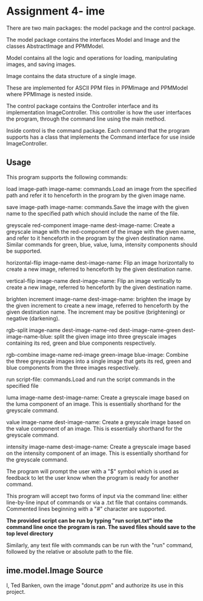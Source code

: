 # Assignment 4- ime

There are two main packages: the model package and the control package.

The model package contains the interfaces Model and Image and the
classes AbstractImage and PPMModel.

Model contains all the logic and operations for loading, 
manipulating images, and saving images.

Image contains the data structure of a single image.

These are implemented for ASCII PPM files in PPMImage and PPMModel
where PPMImage is nested inside. 

The control package contains the Controller interface and its implementation
ImageController. This controller is how the user interfaces the program, through
the command line using the main method.

Inside control is the command package. Each command that the program supports has a class
that implements the Command interface for use inside ImageController.

## Usage

This program supports the following commands:

load image-path image-name: commands.Load an image from the specified path and refer it to henceforth in the program by the given image name.

save image-path image-name: commands.Save the image with the given name to the specified path which should include the name of the file.

greyscale red-component image-name dest-image-name: Create a greyscale image with the red-component of the image with the given name, and refer to it henceforth in the program by the given destination name. Similar commands for green, blue, value, luma, intensity components should be supported.

horizontal-flip image-name dest-image-name: Flip an image horizontally to create a new image, referred to henceforth by the given destination name.

vertical-flip image-name dest-image-name: Flip an image vertically to create a new image, referred to henceforth by the given destination name.

brighten increment image-name dest-image-name: brighten the image by the given increment to create a new image, referred to henceforth by the given destination name. The increment may be positive (brightening) or negative (darkening).

rgb-split image-name dest-image-name-red dest-image-name-green dest-image-name-blue: split the given image into three greyscale images containing its red, green and blue components respectively.

rgb-combine image-name red-image green-image blue-image: Combine the three greyscale images into a single image that gets its red, green and blue components from the three images respectively.

run script-file: commands.Load and run the script commands in the specified file

luma image-name dest-image-name: Create a greyscale image based on the luma component of an image.
This is essentially shorthand for the greyscale command.

value image-name dest-image-name: Create a greyscale image based on the value component of an image.
This is essentially shorthand for the greyscale command.

intensity image-name dest-image-name: Create a greyscale image based on the intensity component of an image.
This is essentially shorthand for the greyscale command.

The program will prompt the user with a "$" symbol which is used
as feedback to let the user know when the program is ready for another
command.

This program will accept two forms of input via the command line:
either line-by-line input of commands or via a .txt file 
that contains commands. Commented lines beginning with a "#"
character are supported.

**The provided script can be run by typing "run script.txt" into
the command line once the program is ran. The saved files should save to the top level directory**

Similarly, any text file with commands can be run with the "run" command,
followed by the relative or absolute path to the file.





## ime.model.Image Source

I, Ted Banken, own the image "donut.ppm" and authorize its use 
in this project.